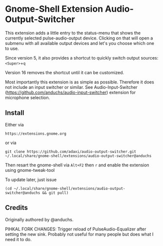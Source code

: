 Gnome-Shell Extension Audio-Output-Switcher
===========================================

This extension adds a little entry to the status-menu that shows the currently
selected pulse-audio-output device. Clicking on that will open a submenu with
all available output devices and let's you choose which one to use.

Since version 5, it also provides a shortcut to quickly switch output sources: 
`<Super>`+`q`

Version 16 removes the shortcut until it can be customized.

Most importantly this extension is as simple as possible. Therefore it does not
include an input switcher or similar.
See Audio-Input-Switcher (https://github.com/anduchs/audio-input-switcher)
extension for microphone selection.

Install
-------

Either via 

    https://extensions.gnome.org

or via

    git clone https://github.com/adaxi/audio-output-switcher.git ~/.local/share/gnome-shell/extensions/audio-output-switcher@anduchs

Then resart the gnome-shell via `Alt+F2` then `r` and enable the extension using gnome-tweak-tool

To update later, just issue

    (cd ~/.local/share/gnome-shell/extensions/audio-output-switcher@anduchs && git pull)
    
Credits
-------

Originally authored by @anduchs.


PIHKAL FORK CHANGES: 
Trigger reload of PulseAudio-Equalizer after setting the new sink.
Probably not useful for many people but does what I need it to do.
